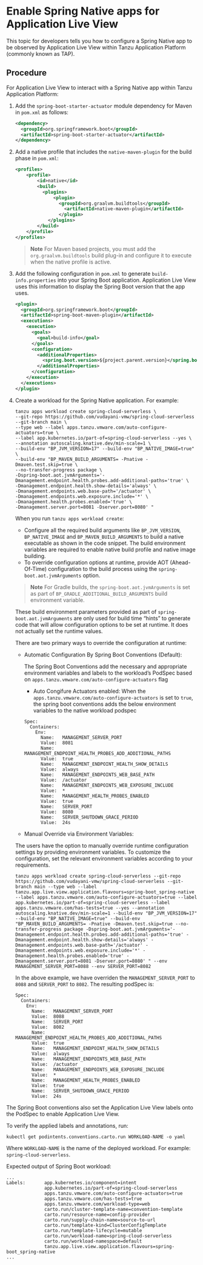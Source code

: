 # Enable Spring Native apps for Application Live View

This topic for developers tells you how to configure a Spring Native app to be observed by
Application Live View within Tanzu Application Platform (commonly known as TAP).

## <a id="procedure"></a>Procedure

For Application Live View to interact with a Spring Native app within Tanzu Application Platform:

1. Add the `spring-boot-starter-actuator` module dependency for Maven in `pom.xml` as follows:

    ```xml
    <dependency>
      <groupId>org.springframework.boot</groupId>
      <artifactId>spring-boot-starter-actuator</artifactId>
    </dependency>
    ```

1. Add a native profile that includes the `native-maven-plugin` for the build phase in `pom.xml`:

    ```xml
    <profiles>
        <profile>
            <id>native</id>
            <build>
              <plugins>
                  <plugin>
                    <groupId>org.graalvm.buildtools</groupId>
                      <artifactId>native-maven-plugin</artifactId>
                    </plugin>
                </plugins>
            </build>
        </profile>
    </profiles>
    ```

    >**Note** For Maven based projects, you must add the `org.graalvm.buildtools` build plug-in
    and configure it to execute when the native profile is active.

1. Add the following configuration in `pom.xml` to generate `build-info.properties` into your
Spring Boot application.
Application Live View uses this information to display the Spring Boot version that the app uses.

    ```xml
    <plugin>
      <groupId>org.springframework.boot</groupId>
      <artifactId>spring-boot-maven-plugin</artifactId>
      <executions>
        <execution>
          <goals>
            <goal>build-info</goal>
          </goals>
          <configuration>
            <additionalProperties>
              <spring.boot.version>${project.parent.version}</spring.boot.version>
            </additionalProperties>
          </configuration>
        </execution>
      </executions>
    </plugin>
    ```

1. Create a workload for the Spring Native application. For example:

    ```console
    tanzu apps workload create spring-cloud-serverless \
    --git-repo https://github.com/vudayani-vmw/spring-cloud-serverless --git-branch main \
    --type web --label apps.tanzu.vmware.com/auto-configure-actuators=true \
    --label app.kubernetes.io/part-of=spring-cloud-serverless --yes \
    --annotation autoscaling.knative.dev/min-scale=1 \
    --build-env "BP_JVM_VERSION=17" --build-env "BP_NATIVE_IMAGE=true" \
    --build-env "BP_MAVEN_BUILD_ARGUMENTS= -Pnative -Dmaven.test.skip=true \
    --no-transfer-progress package \
    -Dspring-boot.aot.jvmArguments='-Dmanagement.endpoint.health.probes.add-additional-paths='true' \
    -Dmanagement.endpoint.health.show-details='always' \
    -Dmanagement.endpoints.web.base-path='/actuator' \
    -Dmanagement.endpoints.web.exposure.include='*' \
    -Dmanagement.health.probes.enabled='true' \
    -Dmanagement.server.port=8081 -Dserver.port=8080' "
    ```

    When you run `tanzu apps workload create`:

    - Configure all the required build arguments like `BP_JVM_VERSION`, `BP_NATIVE_IMAGE` and `BP_MAVEN_BUILD_ARGUMENTS` to build a native executable as shown in the code snippet.
    The build environment variables are required to enable native build profile and native image building.
    - To override configuration options at runtime, provide AOT (Ahead-Of-Time) configuration
    to the build process using the `spring-boot.aot.jvmArguments` option. 

    >**Note** For Gradle builds, the `spring-boot.aot.jvmArguments` is set as part of
    `BP_GRADLE_ADDITIONAL_BUILD_ARGUMENTS` build environment variable.

    These build environment parameters provided as part of `spring-boot.aot.jvmArguments` are only used for build time “hints” to generate code that will allow configuration options to be set at runtime. It does not actually set the runtime values.

    There are two primary ways to override the configuration at runtime:
    
      - Automatic Configuration By Spring Boot Conventions (Default):

        The Spring Boot Conventions add the necessary and appropriate environment variables and labels to the workload’s PodSpec based on `apps.tanzu.vmware.com/auto-configure-actuators` flag

        - Auto Congifure Actuators enabled: When the `apps.tanzu.vmware.com/auto-configure-actuators` is set to `true`, the spring boot conventions adds the below environment variables to the native workload podspec

        ```console
        Spec:
          Containers:
            Env:
              Name:   MANAGEMENT_SERVER_PORT
              Value:  8081
              Name:   MANAGEMENT_ENDPOINT_HEALTH_PROBES_ADD_ADDITIONAL_PATHS
              Value:  true
              Name:   MANAGEMENT_ENDPOINT_HEALTH_SHOW_DETAILS
              Value:  always
              Name:   MANAGEMENT_ENDPOINTS_WEB_BASE_PATH
              Value:  /actuator
              Name:   MANAGEMENT_ENDPOINTS_WEB_EXPOSURE_INCLUDE
              Value:  *
              Name:   MANAGEMENT_HEALTH_PROBES_ENABLED
              Value:  true
              Name:   SERVER_PORT
              Value:  8080
              Name:   SERVER_SHUTDOWN_GRACE_PERIOD
              Value:  24s
        ```

      - Manual Override via Environment Variables:

      The users have the option to manually override runtime configuration settings by providing environment variables.
      To customize the configuration, set the relevant environment variables according to your requirements.

      ```console
      tanzu apps workload create spring-cloud-serverless --git-repo https://github.com/vudayani-vmw/spring-cloud-serverless --git-branch main --type web --label tanzu.app.live.view.application.flavours=spring-boot_spring-native --label apps.tanzu.vmware.com/auto-configure-actuators=true --label app.kubernetes.io/part-of=spring-cloud-serverless --label apps.tanzu.vmware.com/has-tests=true --yes --annotation autoscaling.knative.dev/min-scale=1 --build-env "BP_JVM_VERSION=17" --build-env "BP_NATIVE_IMAGE=true" --build-env "BP_MAVEN_BUILD_ARGUMENTS= -Pnative -Dmaven.test.skip=true --no-transfer-progress package -Dspring-boot.aot.jvmArguments='-Dmanagement.endpoint.health.probes.add-additional-paths='true' -Dmanagement.endpoint.health.show-details='always' -Dmanagement.endpoints.web.base-path='/actuator' -Dmanagement.endpoints.web.exposure.include='*' -Dmanagement.health.probes.enabled='true' -Dmanagement.server.port=8081 -Dserver.port=8080' " --env MANAGEMENT_SERVER_PORT=8088 --env SERVER_PORT=8082
      ```

      In the above example, we have overriden the `MANAGEMENT_SERVER_PORT` to `8088` and `SERVER_PORT` to `8082`. The resulting podSpec is:

      ```console
      Spec:
        Containers:
          Env:
            Name:   MANAGEMENT_SERVER_PORT
            Value:  8088
            Name:   SERVER_PORT
            Value:  8082
            Name:   MANAGEMENT_ENDPOINT_HEALTH_PROBES_ADD_ADDITIONAL_PATHS
            Value:  true
            Name:   MANAGEMENT_ENDPOINT_HEALTH_SHOW_DETAILS
            Value:  always
            Name:   MANAGEMENT_ENDPOINTS_WEB_BASE_PATH
            Value:  /actuator
            Name:   MANAGEMENT_ENDPOINTS_WEB_EXPOSURE_INCLUDE
            Value:  *
            Name:   MANAGEMENT_HEALTH_PROBES_ENABLED
            Value:  true
            Name:   SERVER_SHUTDOWN_GRACE_PERIOD
            Value:  24s
      ```


The Spring Boot conventions also set the Application Live View labels onto the PodSpec to enable
Application Live View.

To verify the applied labels and annotations, run:

```console
kubectl get podintents.conventions.carto.run WORKLOAD-NAME -o yaml
```

Where `WORKLOAD-NAME` is the name of the deployed workload. For example: `spring-cloud-serverless`.

Expected output of Spring Boot workload:

```console
...
Labels:       app.kubernetes.io/component=intent
              app.kubernetes.io/part-of=spring-cloud-serverless
              apps.tanzu.vmware.com/auto-configure-actuators=true
              apps.tanzu.vmware.com/has-tests=true
              apps.tanzu.vmware.com/workload-type=web
              carto.run/cluster-template-name=convention-template
              carto.run/resource-name=config-provider
              carto.run/supply-chain-name=source-to-url
              carto.run/template-kind=ClusterConfigTemplate
              carto.run/template-lifecycle=mutable
              carto.run/workload-name=spring-cloud-serverless
              carto.run/workload-namespace=default
              tanzu.app.live.view.application.flavours=spring-boot_spring-native
...
```


